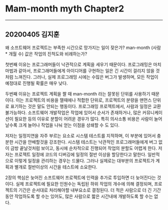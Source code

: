 # Mam-month myth Chapter2
---------------------
20200405 김지훈
---------------------
왜 소프트웨어 프로젝트는 부족한 시간으로 망가지는 일이 잦은가? man-month (사람 * 개월 수) 값은 작업의 진척도와 비례하는가?

첫번째 이유는 프로그래머들이 낙관적으로 계획을 세우기 때문이다.
프로그래밍은 마치 마법과 같아서, 프로그래머들에게 아이디어를 구현하는 일은 긴 시간이 걸리지 않을 것 처럼 느껴진다. 그러나, 실제 프로그래밍 시에는 수많은 버그가 발생하며, 모든 작업이 예정대로 진행될 확률은 매우 낮다.

두번째 이유는 프로젝트 계획을 짤 때 man-month 라는 잘못된 단위를 사용하기 때문이다. 이는 프로젝트의 비용을 잴때에나 적합한 단위로, 프로젝트의 분량을 맨먼스 단위로 표기하는 것은 말도 안되는 행동이다. 프로그래밍 프로젝트에서, 사람과 일정은 교환 불가능하다.
소프트웨어 개발작업은 작업에 있어서 순서가 존재하거나, 많은 커뮤니케이션이 필요한 등의 이유로 분할이 어려운 경우가 많다. 특히 의사소통 비용은 사람이 늘어날수록 크게 늘어나 작업을 나눠 얻는 이점을 상쇄할 수 도 있다.

저자는 일정지연을 자주 부르는 요소로 시스템 테스트를 지적하며, 이 부분에 있어서 충분한 시간을 안배할것을 강조한다.  시스템 테스트는 낙관적인 프로그래머들에게 버그 없이 금방 끝날것처럼 보이고, 동시에 순차적으로 진행되어 작업의 분할도 어렵게 한다.
저자는 프로젝트 일정에 코드의 디버깅에 일정의 절반 이상을 할당한다고 말한다. 일반적으로 이렇게 일정을 관리하는 경우는 드물다. 그러나 실제로는 대부분의 프로젝트가 계획과 별개로 절반이상의 시간을 테스트에 소요한다.

2장의 핵심은 늦어진 소프트웨어 프로젝트에 인력을 추가로 투입하면 더 늦어진다는 것이다.
실제 프로젝트에 필요한 인원수는 독립된 하위 작업의 개수에 의해 결정되며, 프로젝트의 기간은 순서대로 처리해야할 내부요소로 결정된다. 
더 적은 사람으로 더 긴 기간동안 작업하도록 할 수는 있어도, 많은 사람으로 짧은 시간내에 개발하도록 할 수는 없다.


